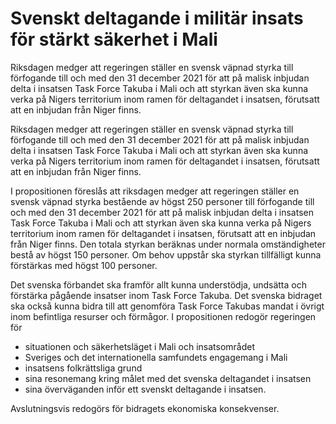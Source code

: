 # Svenskt deltagande i militär insats för stärkt säkerhet i Mali

Riksdagen medger att regeringen ställer en svensk väpnad styrka
 till förfogande till och med den 31 december 2021 för att på malisk inbjudan delta i insatsen Task Force Takuba i Mali och att styrkan även ska kunna verka på Nigers territorium
inom ramen för deltagandet i insatsen, förutsatt att en inbjudan från Niger
finns.

Riksdagen medger att regeringen ställer en svensk väpnad styrka
 till förfogande till och med den 31 december 2021 för att på malisk inbjudan delta i insatsen Task Force Takuba i Mali och att styrkan även ska kunna verka på Nigers territorium
inom ramen för deltagandet i insatsen, förutsatt att en inbjudan från Niger
finns.

I propositionen föreslås att riksdagen medger att regeringen ställer en
svensk väpnad styrka bestående av högst 250 personer till förfogande till och med den 31 december 2021 för att på malisk inbjudan delta i insatsen Task Force Takuba i Mali och att styrkan även ska kunna verka på Nigers territorium inom ramen för deltagandet i insatsen, förutsatt att en inbjudan från Niger finns. Den totala styrkan beräknas under normala omständigheter bestå av högst 150 personer. Om behov uppstår ska styrkan tillfälligt kunna förstärkas med högst 100 personer.

Det svenska förbandet ska framför allt kunna understödja, undsätta och förstärka pågående insatser inom Task Force Takuba. Det svenska bidraget ska också kunna bidra till att genomföra Task Force Takubas mandat i övrigt inom befintliga resurser och förmågor.
I propositionen redogör regeringen för

* situationen och säkerhetsläget i Mali och insatsområdet
* Sveriges och det internationella samfundets engagemang i Mali
* insatsens folkrättsliga grund
* sina resonemang kring målet med det svenska deltagandet i insatsen
* sina överväganden inför ett svenskt deltagande i insatsen.

Avslutningsvis redogörs för bidragets ekonomiska konsekvenser.
